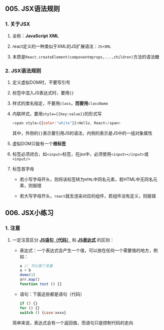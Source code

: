 ## 005. JSX语法规则

### 1. 关于JSX

1. 全称：**JavaScript XML**

2. react定义的一种类似于XML的JS扩展语法：`JS+XML`

3. 本质是`React.createElement(componentmprops,...,children)`方法的语法糖

### 2. JSX语法规则

1. 定义虚拟DOM时，不要写引号

2. 标签中混入JS表达式时，要用`{}`

3. 样式的类名指定，不要用`class`，**而要用**`className`

4. 内联样式，要用`style={{key:value}}`的形式写
   
   ```javascript
   <span style={{color:"white"}}>Hello, React</span>
   ```
   
    其中，外侧的`{}`表示要引用JS的语法，内侧的表示是JS中的一组对象属性

5. 虚拟DOM只能有一个**根标签**

6. 标签必须闭合，如`<input>`标签，在jsx中，必须使用`<input></input>`或`<input/>`

7. 标签首字母
   
   - 若小写字母开头，则将该标签转为`HTML`中同名元素，若HTML中无同名元素，则报错
   
   - 若大写字母开头，`react`就去渲染对应的组件，若组件没有定义，则报错



## 006. JSX小练习

### 1. 注意

1. 一定注意区分 **<u>JS语句（代码）</u>** 和 **<u>JS表达式</u>** 的区别：
   
   - 表达式：一个表达式会产生一个值，可以放在任何一个需要值的地方，例如：
     
     ```javascript
     a // 可以是个变量
     a + b
     demo(1)
     arr.map()
     function test () {}
     ```
   
   - 语句：下面这些都是语句（代码）
     
     ```javascript
     if () {}
     for () {}
     switch () {case:xxxx}
     ```
   
   简单来说，表达式会有一个返回值，而语句只是控制代码的走向
